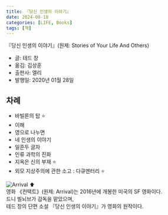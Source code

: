 ```yaml
---
title: 『당신 인생의 이야기』
date: 2024-08-18
categories: [LIFE, Books]
tags: [책]
---
```



『당신 인생의 이야기』(원제: Stories of Your Life And Others)
- 글: 테드 창
- 옮김: 김상훈
- 출판사: 엘리
- 발행일: 2020년 01월 28일


## 차례

- 바빌론의 탑 ⭐
- 이해
- 영으로 나누면
- 네 인생의 이야기
- 일흔두 글자
- 인류 과학의 진화 
- 지옥은 신의 부재 ⭐
- 외모 지상주의에 관한 소고 : 다큐멘터리 ⭐


![Arrival](https://upload.wikimedia.org/wikipedia/en/d/df/Arrival%2C_Movie_Poster.jpg)
⬆️   
영화 《컨택트》(원제: Arrival)는 2016년에 개봉한 미국의 SF 영화이다.   
드니 빌뇌브가 감독을 맡았으며,   
테드 창의 단편 소설 『당신 인생의 이야기』가 영화의 원작이다.   